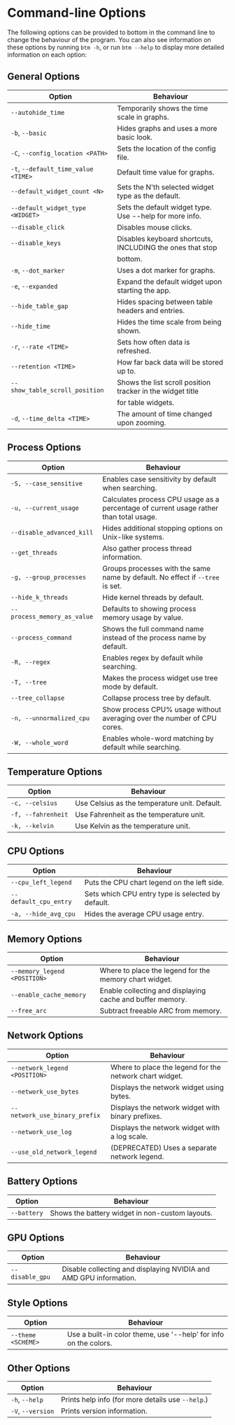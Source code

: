 # Command-line Options

The following options can be provided to bottom in the command line to change the behaviour of the program. You can also
see information on these options by running `btm -h`, or run `btm --help` to display more detailed information on each option:

## General Options

| Option                              | Behaviour                                                  |
| ----------------------------------- | ---------------------------------------------------------- |
| `--autohide_time`                   | Temporarily shows the time scale in graphs.                |
| `-b`, `--basic`                     | Hides graphs and uses a more basic look.                   |
| `-C`, `--config_location <PATH>`    | Sets the location of the config file.                      |
| `-t`, `--default_time_value <TIME>` | Default time value for graphs.                             |
| `--default_widget_count <N>`        | Sets the N'th selected widget type as the default.         |
| `--default_widget_type <WIDGET>`    | Sets the default widget type. Use --help for more info.    |
| `--disable_click`                   | Disables mouse clicks.                                     |
| `--disable_keys`                    | Disables keyboard shortcuts, INCLUDING the ones that stop  |
|                                     | bottom.                                                    |
| `-m`, `--dot_marker`                | Uses a dot marker for graphs.                              |
| `-e`, `--expanded`                  | Expand the default widget upon starting the app.           |
| `--hide_table_gap`                  | Hides spacing between table headers and entries.           |
| `--hide_time`                       | Hides the time scale from being shown.                     |
| `-r`, `--rate <TIME>`               | Sets how often data is refreshed.                          |
| `--retention <TIME>`                | How far back data will be stored up to.                    |
| `--show_table_scroll_position`      | Shows the list scroll position tracker in the widget title |
|                                     | for table widgets.                                         |
| `-d`, `--time_delta <TIME>`         | The amount of time changed upon zooming.                   |

## Process Options

| Option                      | Behaviour                                                                              |
| --------------------------- | -------------------------------------------------------------------------------------- |
| `-S, --case_sensitive`      | Enables case sensitivity by default when searching.                                    |
| `-u, --current_usage`       | Calculates process CPU usage as a percentage of current usage rather than total usage. |
| `--disable_advanced_kill`   | Hides additional stopping options on Unix-like systems.                                |
| `--get_threads`             | Also gather process thread information.                                                |
| `-g, --group_processes`     | Groups processes with the same name by default. No effect if `--tree` is set.          |
| `--hide_k_threads`          | Hide kernel threads by default.                                                        |
| `--process_memory_as_value` | Defaults to showing process memory usage by value.                                     |
| `--process_command`         | Shows the full command name instead of the process name by default.                    |
| `-R, --regex`               | Enables regex by default while searching.                                              |
| `-T, --tree`                | Makes the process widget use tree mode by default.                                     |
| `--tree_collapse`           | Collapse process tree by default.                                                      |
| `-n, --unnormalized_cpu`    | Show process CPU% usage without averaging over the number of CPU cores.                |
| `-W, --whole_word`          | Enables whole-word matching by default while searching.                                |

## Temperature Options

| Option             | Behaviour                                     |
| ------------------ | --------------------------------------------- |
| `-c, --celsius`    | Use Celsius as the temperature unit. Default. |
| `-f, --fahrenheit` | Use Fahrenheit as the temperature unit.       |
| `-k, --kelvin`     | Use Kelvin as the temperature unit.           |

## CPU Options

| Option                | Behaviour                                         |
| --------------------- | ------------------------------------------------- |
| `--cpu_left_legend`   | Puts the CPU chart legend on the left side.       |
| `--default_cpu_entry` | Sets which CPU entry type is selected by default. |
| `-a, --hide_avg_cpu`  | Hides the average CPU usage entry.                |

## Memory Options

| Option                       | Behaviour                                                 |
| ---------------------------- | --------------------------------------------------------- |
| `--memory_legend <POSITION>` | Where to place the legend for the memory chart widget.    |
| `--enable_cache_memory`      | Enable collecting and displaying cache and buffer memory. |
| `--free_arc`                 | Subtract freeable ARC from memory.                        |

## Network Options

| Option                        | Behaviour                                               |
| ----------------------------- | ------------------------------------------------------- |
| `--network_legend <POSITION>` | Where to place the legend for the network chart widget. |
| `--network_use_bytes`         | Displays the network widget using bytes.                |
| `--network_use_binary_prefix` | Displays the network widget with binary prefixes.       |
| `--network_use_log`           | Displays the network widget with a log scale.           |
| `--use_old_network_legend`    | (DEPRECATED) Uses a separate network legend.            |

## Battery Options

| Option      | Behaviour                                       |
| ----------- | ----------------------------------------------- |
| `--battery` | Shows the battery widget in non-custom layouts. |

## GPU Options

| Option          | Behaviour                                                         |
| --------------- | ----------------------------------------------------------------- |
| `--disable_gpu` | Disable collecting and displaying NVIDIA and AMD GPU information. |

## Style Options

| Option             | Behaviour                                                        |
| ------------------ | ---------------------------------------------------------------- |
| `--theme <SCHEME>` | Use a built-in color theme, use '--help' for info on the colors. |

## Other Options

| Option            | Behaviour                                         |
| ----------------- | ------------------------------------------------- |
| `-h`, `--help`    | Prints help info (for more details use `--help`.) |
| `-V`, `--version` | Prints version information.                       |
